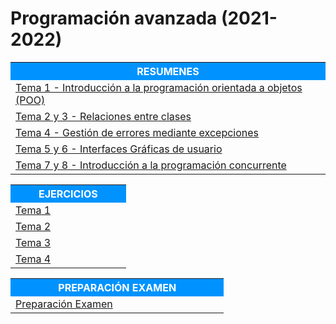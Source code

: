 # Programación avanzada (2021-2022)



<table>  
	<tr style="background-color: rgb(0, 147, 255);">
    	<th width="60%" style="color:#FFFFFF">RESUMENES</th>
	</tr>   
    <tr>
		<td><a href="Resumenes/Tema 1 - Introducción a la programación orientada a objetos (POO).html">Tema 1 - Introducción a la programación orientada a objetos (POO)</a></td>
    </tr>
    <tr>    
		<td><a href="Resumenes/Tema 2 y 3 - Relaciones entre clases.html">Tema 2 y 3 - Relaciones entre clases</a></td>
    </tr>    
    <tr>    
		<td><a href="Resumenes/Tema 4 - Gestión de errores mediante excepciones.html">Tema 4 - Gestión de errores mediante excepciones</a></td>
    </tr>    
    <tr>    
		<td><a href="Resumenes/Tema 5 y 6 - Interfaces Gráficas de usuario.html">Tema 5 y 6 - Interfaces Gráficas de usuario</a></td>
    </tr>    
    <tr>    
		<td><a href="Resumenes/Tema 7 y 8 - Introducción a la programación concurrente">Tema 7 y 8 - Introducción a la programación concurrente</a></td>
	</tr>
</table> 



<table>  
	<tr style="background-color: rgb(0, 147, 255);">
    	<th width="60%" style="color:#FFFFFF">EJERCICIOS</th>
	</tr>   
    <tr>
		<td><a href="Ejercicios/Tema 1.html">Tema 1</a></td>
    </tr>
    <tr>    
		<td><a href="Ejercicios/Tema 2.html">Tema 2</a></td>
    </tr>
		<td><a href="Ejercicios/Tema 3.html">Tema 3</a></td>
    </tr>
    <tr>    
		<td><a href="Ejercicios/Tema 4.html">Tema 4</a></td>
    </tr>           
</table> 


<table>  
	<tr style="background-color: rgb(0, 147, 255);">
    	<th width="60%" style="color:#FFFFFF">PREPARACIÓN EXAMEN</th>
	</tr>   
    <tr>
		<td><a href="Resumenes/Preparación examen.html">Preparación Examen</a></td>
    </tr>      
</table> 
